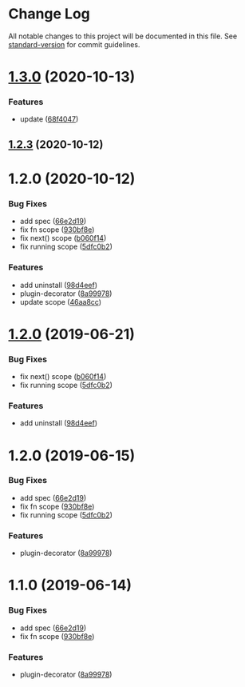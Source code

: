 # Change Log

All notable changes to this project will be documented in this file. See [standard-version](https://github.com/conventional-changelog/standard-version) for commit guidelines.

<a name="1.3.0"></a>
# [1.3.0](https://github.com/xiaobebe/plugin-decorator/compare/v1.2.3...v1.3.0) (2020-10-13)


### Features

* update ([68f4047](https://github.com/xiaobebe/plugin-decorator/commit/68f4047))



<a name="1.2.3"></a>
## [1.2.3](https://github.com/xiaobebe/plugin-decorator/compare/v1.2.0...v1.2.3) (2020-10-12)



<a name="1.2.0"></a>
# 1.2.0 (2020-10-12)


### Bug Fixes

* add spec ([66e2d19](https://github.com/xiaobebe/plugin-decorator/commit/66e2d19))
* fix fn scope ([930bf8e](https://github.com/xiaobebe/plugin-decorator/commit/930bf8e))
* fix next() scope ([b060f14](https://github.com/xiaobebe/plugin-decorator/commit/b060f14))
* fix running scope ([5dfc0b2](https://github.com/xiaobebe/plugin-decorator/commit/5dfc0b2))


### Features

* add uninstall ([98d4eef](https://github.com/xiaobebe/plugin-decorator/commit/98d4eef))
* plugin-decorator ([8a99978](https://github.com/xiaobebe/plugin-decorator/commit/8a99978))
* update scope ([46aa8cc](https://github.com/xiaobebe/plugin-decorator/commit/46aa8cc))



<a name="1.2.0"></a>
# [1.2.0](https://github.com/xiaobebe/plugin-decorator/compare/v1.1.0...v1.2.0) (2019-06-21)


### Bug Fixes

* fix next() scope ([b060f14](https://github.com/xiaobebe/plugin-decorator/commit/b060f14))
* fix running scope ([5dfc0b2](https://github.com/xiaobebe/plugin-decorator/commit/5dfc0b2))


### Features

* add uninstall ([98d4eef](https://github.com/xiaobebe/plugin-decorator/commit/98d4eef))



<a name="1.2.0"></a>
# 1.2.0 (2019-06-15)


### Bug Fixes

* add spec ([66e2d19](https://github.com/xiaobebe/plugin-decorator/commit/66e2d19))
* fix fn scope ([930bf8e](https://github.com/xiaobebe/plugin-decorator/commit/930bf8e))
* fix running scope ([5dfc0b2](https://github.com/xiaobebe/plugin-decorator/commit/5dfc0b2))


### Features

* plugin-decorator ([8a99978](https://github.com/xiaobebe/plugin-decorator/commit/8a99978))



<a name="1.1.0"></a>
# 1.1.0 (2019-06-14)


### Bug Fixes

* add spec ([66e2d19](https://github.com/xiaobebe/plugin-decorator/commit/66e2d19))
* fix fn scope ([930bf8e](https://github.com/xiaobebe/plugin-decorator/commit/930bf8e))


### Features

* plugin-decorator ([8a99978](https://github.com/xiaobebe/plugin-decorator/commit/8a99978))

